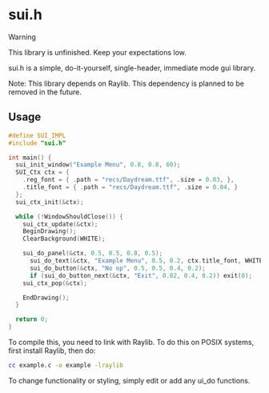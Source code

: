 # sui.h
> [!WARNING]
> This library is unfinished. Keep your expectations low.

sui.h is a simple, do-it-yourself, single-header, immediate mode gui library.

Note: This library depends on Raylib. This dependency is planned to be removed
in the future.

## Usage
```c
#define SUI_IMPL
#include "sui.h"

int main() {
  sui_init_window("Example Menu", 0.8, 0.8, 60);
  SUI_Ctx ctx = {
    .reg_font = { .path = "recs/Daydream.ttf", .size = 0.03, },
    .title_font = { .path = "recs/Daydream.ttf", .size = 0.04, }
  };
  sui_ctx_init(&ctx);

  while (!WindowShouldClose()) {
    sui_ctx_update(&ctx);
    BeginDrawing();
    ClearBackground(WHITE);

    sui_do_panel(&ctx, 0.5, 0.5, 0.8, 0.5);
      sui_do_text(&ctx, "Example Menu", 0.5, 0.2, ctx.title_font, WHITE);
      sui_do_button(&ctx, "No op", 0.5, 0.5, 0.4, 0.2);
      if (sui_do_button_next(&ctx, "Exit", 0.02, 0.4, 0.2)) exit(0);
    sui_ctx_pop(&ctx);

    EndDrawing();
  }

  return 0;
}
```
To compile this, you need to link with Raylib.
To do this on POSIX systems, first install Raylib, then do:
```sh
cc example.c -o example -lraylib
```

To change functionality or styling, simply edit or add any ui_do functions.
